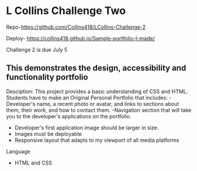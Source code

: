 # L Collins Challenge Two

 Repo-https://github.com/Collins418/LCollins-Challenge-2
 
 Deploy- https://collins418.github.io/Sample-portfolio-I-made/
 
Challenge 2 is due July 5

## This demonstrates the design, accessibility and functionality portfolio

 Desciption:
 This project provides a basic understanding of CSS and HTML. Students have to make an Original Personal Portfolio that includes:
 -Developer's name, a recent photo or avatar, and links to sections about them, their work, and how to contact them.
-Navigation section that will take you to the developer's applications on the portfolio.
- Developer's first application image should be larger in size.
- Images must be deployable
- Responsive layout that adapts to my viewport of all media platforms

Language
- HTML and CSS





#
